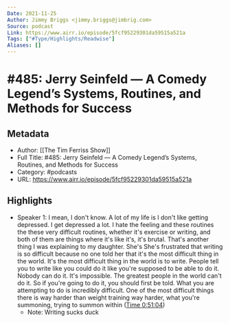 ```yaml
---
Date: 2021-11-25
Author: Jimmy Briggs <jimmy.briggs@jimbrig.com>
Source: podcast
Link: https://www.airr.io/episode/5fcf95229301da59515a521a
Tags: ["#Type/Highlights/Readwise"]
Aliases: []
---
```

# #485: Jerry Seinfeld — A Comedy Legend’s Systems, Routines, and Methods for Success

## Metadata
- Author: [[The Tim Ferriss Show]]
- Full Title: #485: Jerry Seinfeld — A Comedy Legend’s Systems, Routines, and Methods for Success
- Category: #podcasts
- URL: https://www.airr.io/episode/5fcf95229301da59515a521a

## Highlights
- Speaker 1: I mean, I don't know. A lot of my life is I don't like getting depressed. I get depressed a lot. I hate the feeling and these routines the these very difficult routines, whether it's exercise or writing, and both of them are things where it's like it's, it's brutal. That's another thing I was explaining to my daughter. She's She's frustrated that writing is so difficult because no one told her that it's the most difficult thing in the world. It's the most difficult thing in the world is to write. People tell you to write like you could do it like you're supposed to be able to do it. Nobody can do it. It's impossible. The greatest people in the world can't do it. So if you're going to do it, you should first be told. What you are attempting to do is incredibly difficult. One of the most difficult things there is way harder than weight training way harder, what you're summoning, trying to summon within ([Time 0:51:04](https://www.airr.io/quote/600fd16fbe5965dfd5dab63f))
    - Note: Writing sucks duck
